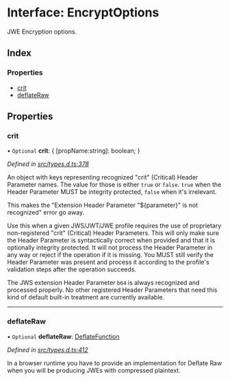 # Interface: EncryptOptions

JWE Encryption options.

## Index

### Properties

* [crit](_types_d_.encryptoptions.md#crit)
* [deflateRaw](_types_d_.encryptoptions.md#deflateraw)

## Properties

### crit

• `Optional` **crit**: { [propName:string]: boolean;  }

*Defined in [src/types.d.ts:378](https://github.com/panva/jose/blob/v3.5.4/src/types.d.ts#L378)*

An object with keys representing recognized "crit" (Critical) Header Parameter
names. The value for those is either `true` or `false`. `true` when the
Header Parameter MUST be integrity protected, `false` when it's irrelevant.

This makes the "Extension Header Parameter "${parameter}" is not recognized"
error go away.

Use this when a given JWS/JWT/JWE profile requires the use of proprietary
non-registered "crit" (Critical) Header Parameters. This will only make sure
the Header Parameter is syntactically correct when provided and that it is
optionally integrity protected. It will not process the Header Parameter in
any way or reject if the operation if it is missing. You MUST still
verify the Header Parameter was present and process it according to the
profile's validation steps after the operation succeeds.

The JWS extension Header Parameter `b64` is always recognized and processed
properly. No other registered Header Parameters that need this kind of
default built-in treatment are currently available.

___

### deflateRaw

• `Optional` **deflateRaw**: [DeflateFunction](_types_d_.deflatefunction.md)

*Defined in [src/types.d.ts:412](https://github.com/panva/jose/blob/v3.5.4/src/types.d.ts#L412)*

In a browser runtime you have to provide an implementation for Deflate Raw
when you will be producing JWEs with compressed plaintext.
